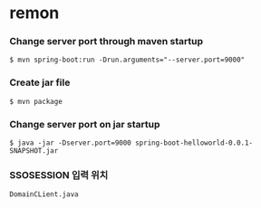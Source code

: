 # remon

### Change server port through maven startup
```
$ mvn spring-boot:run -Drun.arguments="--server.port=9000"
```
### Create jar file
```
$ mvn package
```
### Change server port on jar startup
```
$ java -jar -Dserver.port=9000 spring-boot-helloworld-0.0.1-SNAPSHOT.jar
```

### SSOSESSION 입력 위치
```
DomainCLient.java
```